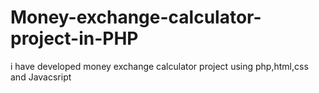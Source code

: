 # Money-exchange-calculator-project-in-PHP
i have developed money exchange calculator project using php,html,css and Javacsript
